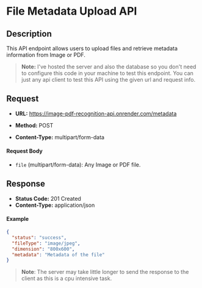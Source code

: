 # File Metadata Upload API

## Description

This API endpoint allows users to upload files and retrieve metadata information from Image or PDF.

> <strong>Note:</strong> I've hosted the server and also the database so you don't need to configure this code in your machine to test this endpoint. You can just any api client to test this API using the given url and request info.

## Request

- **URL:** <u>https://image-pdf-recognition-api.onrender.com/metadata</u>
- **Method:** POST

- **Content-Type:** multipart/form-data

#### Request Body

- `file` (multipart/form-data): Any Image or PDF file.

## Response

- **Status Code:** 201 Created
- **Content-Type:** application/json

#### Example

```json
{
  "status": "success",
  "fileType": "image/jpeg",
  "dimension": "800x600",
  "metadata": "Metadata of the file"
}
```

> <strong>Note</strong>: The server may take little longer to send the response to the client as this is a cpu intensive task.
